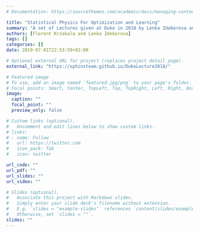 ```yaml
---
# Documentation: https://sourcethemes.com/academic/docs/managing-content/

title: "Statistical Physics For Optimization and Learning"
summary: "A set of Lectures given at Duke in 2018 by Lenka Zdeborova and Florent Krzakala"
authors: [Florent Krzakala and Lenka Zdeborova]
tags: []
categories: []
date: 2019-07-01T22:53:59+02:00

# Optional external URL for project (replaces project detail page).
external_link: "https://sphinxteam.github.io/DukeLecture2018/"

# Featured image
# To use, add an image named `featured.jpg/png` to your page's folder.
# Focal points: Smart, Center, TopLeft, Top, TopRight, Left, Right, BottomLeft, Bottom, BottomRight.
image:
  caption: ""
  focal_point: ""
  preview_only: false

# Custom links (optional).
#   Uncomment and edit lines below to show custom links.
# links:
# - name: Follow
#   url: https://twitter.com
#   icon_pack: fab
#   icon: twitter

url_code: ""
url_pdf: ""
url_slides: ""
url_video: ""

# Slides (optional).
#   Associate this project with Markdown slides.
#   Simply enter your slide deck's filename without extension.
#   E.g. `slides = "example-slides"` references `content/slides/example-slides.md`.
#   Otherwise, set `slides = ""`.
slides: ""
---
```

